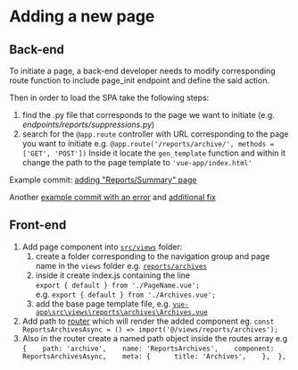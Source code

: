 # Adding a new page



## Back-end

To initiate a page, a back-end developer needs to modify corresponding route function to include page_init endpoint and define the said action.

Then in order to load the SPA take the following steps:

1. find the .py file that corresponds to the page we want to initiate (e.g.  _endpoints/reports/suppressions.py_)
2. search for the `@app.route` controller with URL corresponding to the page you want to initiate e.g. `@app.route('/reports/archive/', methods = ['GET', 'POST'])`  Inside it locate the `gen_template` function and within it change the path to the page template to `'vue-app/index.html'`

Example commit: [adding "Reports/Summary" page](https://github.com/smtp2go/smtp2go/commit/a0146f4caf259be3a60ce0fc7f122ce602fc9f42)

Another [example commit with an error](https://github.com/smtp2go/smtp2go/commit/3dd7c3313e3f85dfeabc0fb36477687fa4cb98b3) and [additional fix](https://github.com/smtp2go/smtp2go/commit/33e46a623c2fae3c417ba07a2fc6546aee376e38)

## Front-end

1. Add page component into [`src/views`](../src/views/) folder:
    1. create a folder corresponding to the navigation group and page name in the `views` folder e.g. [`reports/archives`](../src/views/reports/archives/)
    2. inside it create index.js containing the line   
    `export { default } from './PageName.vue';`  
    e.g. `export { default } from './Archives.vue';`
    3. add the base page template file, e.g. [`vue-app\src\views\reports\archives\Archives.vue`](..\src\views\reports\archives\Archives.vue)
2. Add path to [router](..\src\router\index.js) which will render the added component  eg. `const ReportsArchivesAsync = () => import('@/views/reports/archives');`
3. Also in the router create a named path object inside the routes array e.g  ```{    path: 'archive',    name: 'ReportsArchives',    component: ReportsArchivesAsync,    meta: {      title: 'Archives',    },  },```

